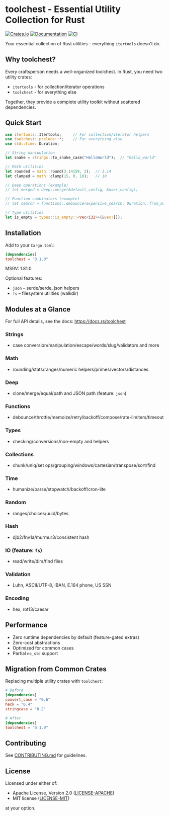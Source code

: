 # toolchest - Essential Utility Collection for Rust

[![Crates.io](https://img.shields.io/crates/v/toolchest.svg)](https://crates.io/crates/toolchest)
[![Documentation](https://docs.rs/toolchest/badge.svg)](https://docs.rs/toolchest)
[![CI](https://github.com/danjloveless/toolchest/workflows/CI/badge.svg)](https://github.com/danjloveless/toolchest/actions)

Your essential collection of Rust utilities – everything `itertools` doesn't do.

## Why toolchest?

Every craftsperson needs a well-organized toolchest. In Rust, you need two utility crates:
- `itertools` - for collection/iterator operations
- `toolchest` - for everything else

Together, they provide a complete utility toolkit without scattered dependencies.

## Quick Start

```rust
use itertools::Itertools;     // For collection/iterator helpers
use toolchest::prelude::*;    // For everything else
use std::time::Duration;

// String manipulation
let snake = strings::to_snake_case("HelloWorld");  // "hello_world"

// Math utilities
let rounded = math::round(3.14159, 2);  // 3.14
let clamped = math::clamp(15, 0, 10);   // 10

// Deep operations (example)
// let merged = deep::merge(&default_config, &user_config);

// Function combinators (example)
// let search = functions::debounce(expensive_search, Duration::from_millis(300));

// Type utilities
let is_empty = types::is_empty::<Vec<i32>>(&vec![]);
```

## Installation

Add to your `Cargo.toml`:

```toml
[dependencies]
toolchest = "0.1.0"
```

MSRV: 1.81.0

Optional features:
- `json` – serde/serde_json helpers
- `fs` – filesystem utilities (walkdir)

## Modules at a Glance

For full API details, see the docs: https://docs.rs/toolchest

### Strings
- case conversion/manipulation/escape/words/slug/validators and more

### Math
- rounding/stats/ranges/numeric helpers/primes/vectors/distances

### Deep
- clone/merge/equal/path and JSON path (feature: `json`)

### Functions
- debounce/throttle/memoize/retry/backoff/compose/rate-limiters/timeout

### Types
- checking/conversions/non-empty and helpers

### Collections
- chunk/uniq/set ops/grouping/windows/cartesian/transpose/sort/find

### Time
- humanize/parse/stopwatch/backoff/cron-lite

### Random
- ranges/choices/uuid/bytes

### Hash
- djb2/fnv1a/murmur3/consistent hash

### IO (feature: `fs`)
- read/write/dirs/find files

### Validation
- Luhn, ASCII/UTF-8, IBAN, E.164 phone, US SSN

### Encoding
- hex, rot13/caesar


## Performance

- Zero runtime dependencies by default (feature-gated extras)
- Zero-cost abstractions
- Optimized for common cases
- Partial `no_std` support

## Migration from Common Crates

Replacing multiple utility crates with `toolchest`:

```toml
# Before
[dependencies]
convert_case = "0.6"
heck = "0.4"
stringcase = "0.2"

# After
[dependencies]
toolchest = "0.1.0"
```

## Contributing

See [CONTRIBUTING.md](CONTRIBUTING.md) for guidelines.

## License

Licensed under either of:
- Apache License, Version 2.0 ([LICENSE-APACHE](LICENSE-APACHE))
- MIT license ([LICENSE-MIT](LICENSE-MIT))

at your option.
